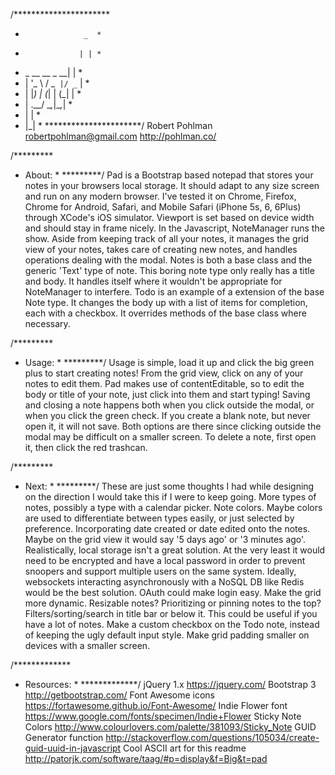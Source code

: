 /**********************
*                  _  *
*                 | | *
*  _ __   __ _  __| | *
* | '_ \ / _` |/ _` | *
* | |_) | (_| | (_| | *
* | .__/ \__,_|\__,_| *
* | |                 *
* |_|                 *
**********************/
Robert Pohlman
robertpohlman@gmail.com
http://pohlman.co/


/*********
* About: *
*********/
Pad is a Bootstrap based notepad that stores your notes in your browsers local storage.
It should adapt to any size screen and run on any modern browser.
I've tested it on Chrome, Firefox, Chrome for Android, Safari, and Mobile Safari (iPhone 5s, 6, 6Plus) through XCode's iOS simulator. Viewport is set based on device width and should stay in frame nicely.
In the Javascript, NoteManager runs the show. Aside from keeping track of all your notes, it manages the grid view of your notes, takes care of creating new notes, and handles operations dealing with the modal.
Notes is both a base class and the generic 'Text' type of note. This boring note type only really has a title and body. It handles itself where it wouldn't be appropriate for NoteManager to interfere.
Todo is an example of a extension of the base Note type. It changes the body up with a list of items for completion, each with a checkbox. It overrides methods of the base class where necessary.


/*********
* Usage: *
*********/
Usage is simple, load it up and click the big green plus to start creating notes!
From the grid view, click on any of your notes to edit them.
Pad makes use of contentEditable, so to edit the body or title of your note, just click into them and start typing!
Saving and closing a note happens both when you click outside the modal, or when you click the green check. If you create a blank note, but never open it, it will not save. Both options are there since clicking outside the modal may be difficult on a smaller screen.
To delete a note, first open it, then click the red trashcan.


/*********
* Next: *
*********/
These are just some thoughts I had while designing on the direction I would take this if I were to keep going.
More types of notes, possibly a type with a calendar picker.
Note colors. Maybe colors are used to differentiate between types easily, or just selected by preference.
Incorporating date created or date edited onto the notes. Maybe on the grid view it would say '5 days ago' or '3 minutes ago'.
Realistically, local storage isn't a great solution. At the very least it would need to be encrypted and have a local password in order to prevent snoopers and support multiple users on the same system.
Ideally, websockets interacting asynchronously with a NoSQL DB like Redis would be the best solution. OAuth could make login easy.
Make the grid more dynamic. Resizable notes? Prioritizing or pinning notes to the top?
Filters/sorting/search in title bar or below it. This could be useful if you have a lot of notes.
Make a custom checkbox on the Todo note, instead of keeping the ugly default input style.
Make grid padding smaller on devices with a smaller screen.

/*************
* Resources: *
*************/
jQuery 1.x                      https://jquery.com/
Bootstrap 3                     http://getbootstrap.com/
Font Awesome icons				https://fortawesome.github.io/Font-Awesome/
Indie Flower font               https://www.google.com/fonts/specimen/Indie+Flower
Sticky Note Colors              http://www.colourlovers.com/palette/381093/Sticky_Note
GUID Generator function         http://stackoverflow.com/questions/105034/create-guid-uuid-in-javascript
Cool ASCII art for this readme  http://patorjk.com/software/taag/#p=display&f=Big&t=pad